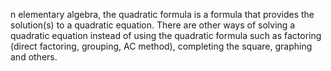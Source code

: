n elementary algebra, the quadratic formula is a formula that provides the solution(s) to a quadratic equation.
There are other ways of solving a quadratic equation instead of using the quadratic formula
such as factoring (direct factoring, grouping, AC method), completing the square, graphing and others.
 
